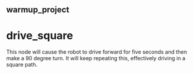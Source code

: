 ## warmup_project

# drive_square
This node will cause the robot to drive forward for five seconds and then make a 90 degree turn. It will keep repeating this, effectively driving in a square path.

